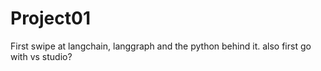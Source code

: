 # Project01
First swipe at langchain, langgraph and the python behind it. also first go with vs studio?
